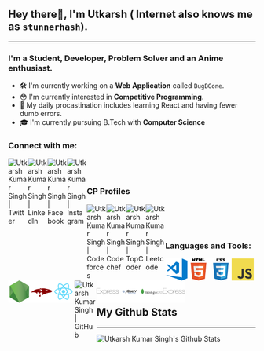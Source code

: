 ## Hey there👋, I'm Utkarsh ( Internet also knows me as ``stunnerhash``).

---
### I'm a Student, Developer, Problem Solver and an Anime enthusiast.
- 🛠  I'm currently working on a **Web Application** called ``BugBGone``.
- 😳 I'm currently interested in **Competitive Programming**.
- 🤠 My daily procastination includes learning React and having fewer dumb errors.
- 🎓 I'm currently pursuing B.Tech with **Computer Science**   

### Connect with me:
    
[<img align="left" alt="Utkarsh Kumar Singh | Twitter"    width="40px" src="https://cdn.jsdelivr.net/npm/simple-icons@v3/icons/twitter.svg"   />][twitter]
[<img align="left" alt="Utkarsh Kumar Singh | LinkedIn"   width="40px" src="https://cdn.jsdelivr.net/npm/simple-icons@v3/icons/linkedin.svg"  />][linkedin]
[<img align="left" alt="Utkarsh Kumar Singh | Facebook"   width="40px" src="https://cdn.jsdelivr.net/npm/simple-icons@v3/icons/facebook.svg"  />][facebook]
[<img align="left" alt="Utkarsh Kumar Singh | Instagram"  width="40px" src="https://cdn.jsdelivr.net/npm/simple-icons@v3/icons/instagram.svg" />][insta]
<br />
<br/>

### CP Profiles
[<img align="left" alt="Utkarsh Kumar Singh | Codeforces" width="40px" src="https://cdn.jsdelivr.net/npm/simple-icons@v3/icons/codeforces.svg"/>][codeforces]
[<img align="left" alt="Utkarsh Kumar Singh | Codechef"   width="40px" src="https://cdn.jsdelivr.net/npm/simple-icons@v3/icons/codechef.svg"  />][codechef]
[<img align="left" alt="Utkarsh Kumar Singh | TopCoder"   width="40px" src="https://cdn.jsdelivr.net/npm/simple-icons@v3/icons/topcoder.svg"  />][topcoder]
[<img align="left" alt="Utkarsh Kumar Singh | Leetcode"   width="40px" src="https://cdn.jsdelivr.net/npm/simple-icons@v3/icons/leetcode.svg"  />][leetcode]
<br/>
<br/>
<br/>

### Languages and Tools:

<img align="left" alt="Visual Studio Code" width="45px" src="https://raw.githubusercontent.com/github/explore/80688e429a7d4ef2fca1e82350fe8e3517d3494d/topics/visual-studio-code/visual-studio-code.png" />
<img align="left" alt="HTML5"     width="45px" src="https://raw.githubusercontent.com/github/explore/80688e429a7d4ef2fca1e82350fe8e3517d3494d/topics/html/html.png"           />
<img align="left" alt="CSS3"      width="45px" src="https://raw.githubusercontent.com/github/explore/80688e429a7d4ef2fca1e82350fe8e3517d3494d/topics/css/css.png"             />
<img align="left" alt="JavaScript"width="45px"src="https://raw.githubusercontent.com/github/explore/80688e429a7d4ef2fca1e82350fe8e3517d3494d/topics/javascript/javascript.png"/>

<img align="left" alt="Node.js"   width="45px" src="https://raw.githubusercontent.com/github/explore/80688e429a7d4ef2fca1e82350fe8e3517d3494d/topics/nodejs/nodejs.png"       />
<img align="left" alt="MongoDB"   width="45px" src="https://raw.githubusercontent.com/github/explore/80688e429a7d4ef2fca1e82350fe8e3517d3494d/topics/mongoose/mongoose.png"   />
<img align="left" alt="React"     width="45px" src="https://raw.githubusercontent.com/github/explore/80688e429a7d4ef2fca1e82350fe8e3517d3494d/topics/react/react.png"         />

[<img align="left" alt="Utkarsh Kumar Singh | GitHub"     width="45px" src="https://cdn.jsdelivr.net/npm/simple-icons@v3/icons/github.svg"    />][github]

<img align="left" alt="MongoDB"   width="45px" src="https://raw.githubusercontent.com/github/explore/80688e429a7d4ef2fca1e82350fe8e3517d3494d/topics/express/express.png"     />
<img align="left" alt="MongoDB"   width="45px" src="https://raw.githubusercontent.com/github/explore/80688e429a7d4ef2fca1e82350fe8e3517d3494d/topics/jquery/jquery.png"       />
<img align="left" alt="MongoDB"   width="45px" src="https://raw.githubusercontent.com/github/explore/80688e429a7d4ef2fca1e82350fe8e3517d3494d/topics/mongodb/mongodb.png"     />
<img align="left" alt="MongoDB"   width="45px" src="https://raw.githubusercontent.com/github/explore/80688e429a7d4ef2fca1e82350fe8e3517d3494d/topics/express/express.png"     />
<br />
<br />
<br />
<br />

## My Github Stats
---
<img align="left" alt="Utkarsh Kumar Singh's Github Stats" src="https://github-readme-stats.vercel.app/api?username=stunnerhash&show_icons=true&hide_border=true">

[codeforces]: https://codeforces.com/profile/stunnerhash/

[topcoder]:   https://topcoder.com/members/stunnerhash/

[codechef]:   https://codechef.com/users/stunnerhash/

[facebook]:   https://www.facebook.com/stunnerhash/
[linkedin]:   https://linkedin.com/in/stunnerhash/

[insta]:      https://instagram.com/stunnerhash/
[leetcode]:   https://leetcode.com/stunnerhash/
[twitter]:    https://twitter.com/stunnerhash/
[github]:     https://github.com/stunnerhash/

